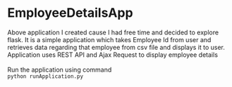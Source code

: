 # EmployeeDetailsApp
Above application I created cause I had free time and decided to explore flask. It is a simple application which takes Employee Id from user and retrieves data regarding that employee from csv file and displays it to user.</br>
Application uses REST API and Ajax Request to display employee details</br></br>
Run the application using command</br>
`python runApplication.py`
